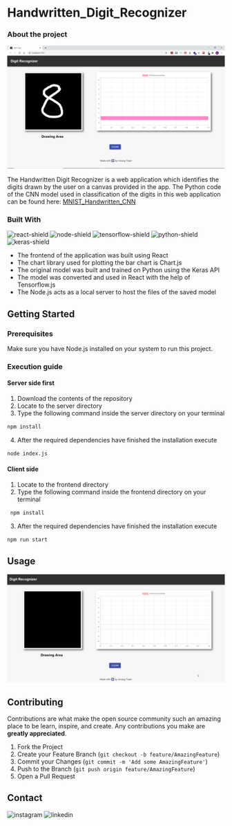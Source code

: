 # Handwritten_Digit_Recognizer


### About the project

![screenshot1]

The Handwritten Digit Recognizer is a web application which identifies the digits drawn by the user on a canvas provided in the app. The Python code of the CNN model used in classification of the digits in this web application can be found here: [MNIST_Handwritten_CNN](https://github.com/um4ng-tiw/MNIST_Handwritten_CNN)

### Built With
![react-shield] ![node-shield] ![tensorflow-shield] ![python-shield] ![keras-shield]

* The frontend of the application was built using React
* The chart library used for plotting the bar chart is Chart.js
* The original model was built and trained on Python using the Keras API
* The model was converted and used in React with the help of Tensorflow.js
* The Node.js acts as a local server to host the files of the saved model

## Getting Started

### Prerequisites
Make sure you have Node.js installed on your system to run this project.

### Execution guide

#### Server side first
1. Download the contents of the repository
2. Locate to the server directory
3. Type the following command inside the server directory on your terminal
  ```sh
  npm install
  ```
4. After the required dependencies have finished the installation execute
  ```sh
  node index.js
  ```
#### Client side
1. Locate to the frontend directory
2. Type the following command inside the frontend directory on your terminal
 ```sh
  npm install
  ```
3. After the required dependencies have finished the installation execute
  ```sh
  npm run start
  ```
## Usage
![demo]

## Contributing
Contributions are what make the open source community such an amazing place to be learn, inspire, and create. Any contributions you make are **greatly appreciated**.

1. Fork the Project
2. Create your Feature Branch (`git checkout -b feature/AmazingFeature`)
3. Commit your Changes (`git commit -m 'Add some AmazingFeature'`)
4. Push to the Branch (`git push origin feature/AmazingFeature`)
5. Open a Pull Request

## Contact
![instagram](https://www.instagram.com/oxy.moronguy/) ![linkedin](https://www.linkedin.com/in/umang-tiwari-bb9781193/)



<!-- Links -->
[screenshot1]: ./Screenshot1.png
[react-shield]: https://img.shields.io/badge/-ReactJs-61DAFB?logo=react&logoColor=white&style=for-the-badge
[node-shield]:https://img.shields.io/badge/-Nodejs-green?logo=node.js&logoColor=white&style=for-the-badge
[tensorflow-shield]:https://img.shields.io/badge/-Tensorflow.js-orange?logo=tensorflow&logoColor=white&style=for-the-badge
[python-shield]:https://img.shields.io/badge/-Python-blue?logo=python&logoColor=white&style=for-the-badge
[keras-shield]:https://img.shields.io/badge/-Keras-red?logo=keras&logoColor=white&style=for-the-badge
[demo]: ./demo.gif
[instagram]:https://img.shields.io/badge/-instagram-E4405E?logo=instagram&logoColor=white&style=for-the-badge
[linkedin]: https://img.shields.io/badge/-linkedin-0078B6?logo=linkedin&logoColor=white&style=for-the-badge
